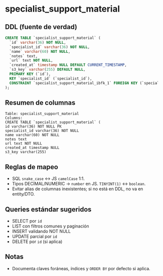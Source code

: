 # specialist_support_material

## DDL (fuente de verdad)

```sql
CREATE TABLE `specialist_support_material` (
  `id` varchar(36) NOT NULL,
  `specialist_id` varchar(36) NOT NULL,
  `name` varchar(60) NOT NULL,
  `notes` text,
  `url` text NOT NULL,
  `created_at` timestamp NULL DEFAULT CURRENT_TIMESTAMP,
  `s3_key` varchar(255) DEFAULT NULL,
  PRIMARY KEY (`id`),
  KEY `specialist_id` (`specialist_id`),
  CONSTRAINT `specialist_support_material_ibfk_1` FOREIGN KEY (`specialist_id`) REFERENCES `users` (`id`) ON DELETE CASCADE
);
```

## Resumen de columnas

```
Table: specialist_support_material
Columns:
CREATE TABLE `specialist_support_material` (
id varchar(36) NOT NULL PK
specialist_id varchar(36) NOT NULL
name varchar(60) NOT NULL
notes text
url text NOT NULL
created_at timestamp NULL
s3_key varchar(255)
```

## Reglas de mapeo

- SQL `snake_case` ↔ JS `camelCase` 1:1.
- Tipos DECIMAL/NUMERIC → `number` en JS. `TINYINT(1)` ↔ `boolean`.
- Evitar alias de columnas inexistentes; si no está en DDL, no va en entity/DTO.

## Queries estándar sugeridos

- SELECT por `id`
- LIST con filtros comunes y paginación
- INSERT validando NOT NULL
- UPDATE parcial por `id`
- DELETE por `id` (si aplica)

## Notas

- Documenta claves foráneas, índices y `ORDER BY` por defecto si aplica.
